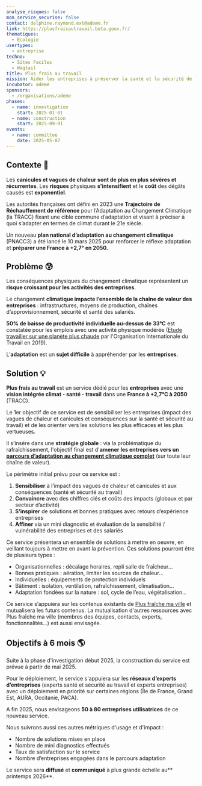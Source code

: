 ```yaml
---
analyse_risques: false
mon_service_securise: false
contact: delphine.raymond.ext@ademe.fr
link: https://plusfraisautravail.beta.gouv.fr/
thematiques:
  - Écologie
usertypes:
  - entreprise
techno:
  - Sites Faciles
  - Wagtail
title: Plus frais au travail
mission: Aider les entreprises à préserver la santé et la sécurité de leurs salariés pendant les canicules
incubator: ademe
sponsors:
  - /organisations/ademe
phases:
  - name: investigation
    start: 2025-01-01
  - name: construction
    start: 2025-09-01
events:
  - name: committee
    date: 2025-05-07
---
```

## Contexte 👀

Les **canicules et vagues de chaleur sont de plus en plus sévères et récurrentes**.
Les **risques** physiques **s'intensifient** et le **coût** des dégâts causés est **exponentiel**.

Les autorités françaises ont défini en 2023 une **Trajectoire de Réchauffement de référence** pour l’Adaptation au Changement Climatique (la TRACC) fixant une cible commune d’adaptation et visant à préciser à quoi s’adapter en termes de climat durant le 21e siècle.

Un nouveau **plan national d’adaptation au changement climatique** (PNACC3) a été lancé le 10 mars 2025 pour renforcer le réflexe adaptation et **préparer une France à +2,7° en 2050.**

## Problème 😰

Les conséquences physiques du changement climatique représentent un **risque croissant pour les activités des entreprises**.

Le changement **climatique impacte l’ensemble de la chaîne de valeur des entreprises** : infrastructures, moyens de production, chaînes d’approvisionnement, sécurité et santé des salariés.

**50% de baisse de productivité individuelle au-dessus de 33°C** est constatée pour les emplois avec une activité physique modérée ([Etude travailler sur une planète plus chaude](https://www.ilo.org/sites/default/files/wcmsp5/groups/public/%40dgreports/%40dcomm/%40publ/documents/publication/wcms_737037.pdf) par l'Organisation Internationale du Travail en 2019).


L’**adaptation** est un **sujet difficile** à appréhender par les **entreprises**.

## Solution 💡

**Plus frais au travail** est un service dédié pour les **entreprises** avec une **vision intégrée climat - santé - travail** dans une **France à +2,7°C à 2050** (TRACC).

Le 1er objectif de ce service est de sensibiliser les entreprises (impact des vagues de chaleur et canicules et conséquences sur la santé et sécurité au travail) et de les orienter vers les solutions les plus efficaces et les plus vertueuses.

Il s’insère dans une **stratégie globale** : via la problématique du rafraîchissement, l'objectif final est d'**amener les entreprises vers un [parcours d’adaptation au changement climatique complet](https://agirpourlatransition.ademe.fr/entreprises/strategie-adaptation/changement-climatique)** (sur toute leur chaîne de valeur).

Le périmètre initial prévu pour ce service est : 
1.  **Sensibiliser** à l’impact des vagues de chaleur et canicules et aux conséquences (santé et sécurité au travail)
2. **Convaincre** avec des chiffres clés et coûts des impacts (globaux et par secteur d’activité)
3. **S’inspirer** de solutions et bonnes pratiques avec retours d’expérience entreprises 
4. **Affiner** via un mini diagnostic et évaluation de la sensibilité / vulnérabilité des entreprises et des salariés

Ce service présentera un ensemble de solutions à mettre en oeuvre, 
en veillant toujours à mettre en avant la prévention. 
Ces solutions pourront être de plusieurs types :
* Organisationnelles : décalage horaires, repli salle de fraîcheur…
* Bonnes pratiques : aération, limiter les sources de chaleur…
* Individuelles : équipements de protection individuels
* Bâtiment : isolation, ventilation, rafraîchissement, climatisation…
* Adaptation fondées sur la nature : sol, cycle de l’eau,  végétalisation…

Ce service s’appuiera sur les contenus existants de [Plus fraîche ma ville](https://beta.gouv.fr/startups/plusfraichemaville.html) et mutualisera les futurs contenus. La mutualisation d'autres ressources avec Plus fraîche ma ville (membres des équipes, contacts, experts, fonctionnalités...) est aussi envisagée.

## Objectifs à 6 mois 🌎

Suite à la phase d'investigation début 2025, la construction du service est prévue à partir de mai 2025.

Pour le déploiement, le service s'appuiera sur les **réseaux d’experts d’entreprises** (experts santé et sécurité au travail et experts entreprises) avec un déploiement en priorité sur certaines régions (Île de France, Grand Est, AURA, Occitanie, PACA).

A fin 2025, nous envisageons **50 à 80 entreprises utilisatrices** de ce nouveau service.

Nous suivrons aussi ces autres métriques d'usage et d'impact :
*  Nombre de solutions mises en place
* Nombre de mini diagnostics effectués
* Taux de satisfaction sur le service
* Nombre d’entreprises engagées dans le parcours adaptation

Le service sera **diffusé** et **communiqué** à plus grande échelle au** printemps 2026**.
